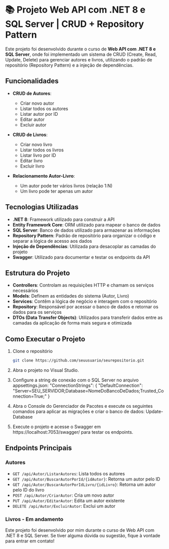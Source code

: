 # 📚 Projeto Web API com .NET 8 e SQL Server | CRUD + Repository Pattern

Este projeto foi desenvolvido durante o curso de **Web API com .NET 8 e SQL Server**, onde foi implementado um sistema de CRUD (Create, Read, Update, Delete) para gerenciar autores e livros, utilizando o padrão de repositório (Repository Pattern) e a injeção de dependências.


## Funcionalidades

- **CRUD de Autores**:
  - Criar novo autor
  - Listar todos os autores
  - Listar autor por ID
  - Editar autor
  - Excluir autor

- **CRUD de Livros**:
  - Criar novo livro
  - Listar todos os livros
  - Listar livro por ID
  - Editar livro
  - Excluir livro

- **Relacionamento Autor-Livro**:
  - Um autor pode ter vários livros (relação 1:N)
  - Um livro pode ter apenas um autor

## Tecnologias Utilizadas

- **.NET 8**: Framework utilizado para construir a API
- **Entity Framework Core**: ORM utilizado para mapear o banco de dados
- **SQL Server**: Banco de dados utilizado para armazenar as informações
- **Repository Pattern**: Padrão de repositório para organizar o código e separar a lógica de acesso aos dados
- **Injeção de Dependências**: Utilizada para desacoplar as camadas do projeto
- **Swagger**: Utilizado para documentar e testar os endpoints da API

## Estrutura do Projeto

- **Controllers**: Controlam as requisições HTTP e chamam os serviços necessários
- **Models**: Definem as entidades do sistema (Autor, Livro)
- **Services**: Contêm a lógica de negócio e interagem com o repositório
- **Repository**: Responsável por acessar o banco de dados e retornar os dados para os serviços
- **DTOs (Data Transfer Objects)**: Utilizados para transferir dados entre as camadas da aplicação de forma mais segura e otimizada

## Como Executar o Projeto

1. Clone o repositório
   ```bash
   git clone https://github.com/seuusuario/seurepositorio.git
2. Abra o projeto no Visual Studio.

3. Configure a string de conexão com o SQL Server no arquivo appsettings.json:
"ConnectionStrings": {
  "DefaultConnection": "Server=SEU_SERVIDOR;Database=NomeDoBancoDeDados;Trusted_Connection=True;"
}

4. Abra o Console do Gerenciador de Pacotes e execute os seguintes comandos para aplicar as migrações e criar o banco de dados:
Update-Database

5. Execute o projeto e acesse o Swagger em https://localhost:7053/swagger/ para testar os endpoints.


## Endpoints Principais

### Autores
- `GET /api/Autor/ListarAutores`: Lista todos os autores
- `GET /api/Autor/BuscarAutorPorId/{idAutor}`: Retorna um autor pelo ID
- `GET /api/Autor/BuscarAutorPorIdLivro/{idLivro}`: Retorna um autor pelo ID do livro
- `POST /api/Autor/CriarAutor`: Cria um novo autor
- `PUT /api/Autor/EditarAutor`: Edita um autor existente
- `DELETE /api/Autor/ExcluirAutor`: Exclui um autor

### Livros - Em andamento

Este projeto foi desenvolvido por mim durante o curso de Web API com .NET 8 e SQL Server. Se tiver alguma dúvida ou sugestão, fique à vontade para entrar em contato!
